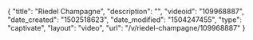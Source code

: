 {
    "title": "Riedel Champagne",
    "description": "",
    "videoid": "109968887",
    "date_created": "1502518623",
    "date_modified": "1504247455",
    "type": "captivate",
    "layout": "video",
    "url": "\/v\/riedel-champagne\/109968887"
}
